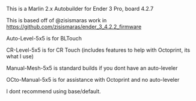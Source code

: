 This is a Marlin 2.x Autobuilder for Ender 3 Pro, board 4.2.7

This is based off of  @zisismaras work in  https://github.com/zisismaras/ender_3_4.2.2_firmware


Auto-Level-5x5 is for BLTouch

CR-Level-5x5 is for CR Touch (includes features to help with Octoprint, its what I use)

Manual-Mesh-5x5 is standard builds if you dont have an auto-leveler

OCto-Manual-5x5 is for assistance with Octoprint and no auto-leveler

I dont recommend using base/default.
